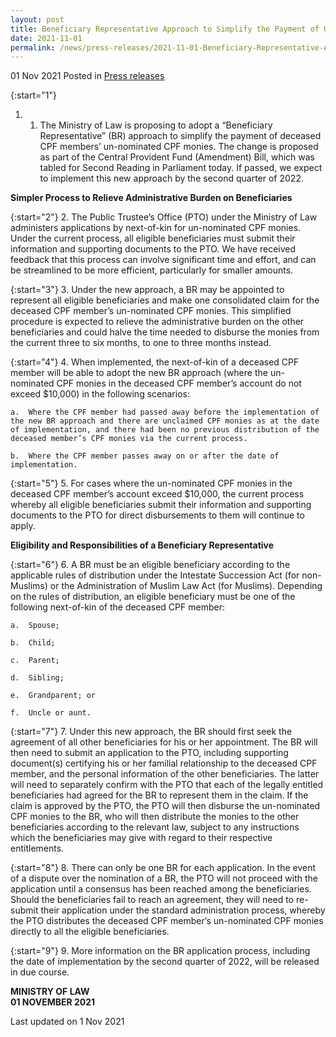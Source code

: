 ```yaml
---
layout: post
title: Beneficiary Representative Approach to Simplify the Payment of Un-nominated CPF Monies
date: 2021-11-01
permalink: /news/press-releases/2021-11-01-Beneficiary-Representative-Approach-to-Simplify-the-Payment-of-Unnominated-CPF-Monies
---
```


01 Nov 2021 Posted in [Press releases](/news/press-releases)

{:start="1"}
1.	1.	The Ministry of Law is proposing to adopt a “Beneficiary Representative” (BR) approach to simplify the payment of deceased CPF members’ un-nominated CPF monies. The change is proposed as part of the Central Provident Fund (Amendment) Bill, which was tabled for Second Reading in Parliament today. If passed, we expect to implement this new approach by the second quarter of 2022. 

**Simpler Process to Relieve Administrative Burden on Beneficiaries**

{:start="2"}
2.	The Public Trustee’s Office (PTO) under the Ministry of Law administers applications by next-of-kin for un-nominated CPF monies. Under the current process, all eligible beneficiaries must submit their information and supporting documents to the PTO. We have received feedback that this process can involve significant time and effort, and can be streamlined to be more efficient, particularly for smaller amounts.

{:start="3"}
3.	Under the new approach, a BR may be appointed to represent all eligible beneficiaries and make one consolidated claim for the deceased CPF member’s un-nominated CPF monies. This simplified procedure is expected to relieve the administrative burden on the other beneficiaries and could halve the time needed to disburse the monies from the current three to six months, to one to three months instead. 

{:start="4"}
4.	When implemented, the next-of-kin of a deceased CPF member will be able to adopt the new BR approach (where the un-nominated CPF monies in the deceased CPF member’s account do not exceed $10,000) in the following scenarios: 

    a.	Where the CPF member had passed away before the implementation of the new BR approach and there are unclaimed CPF monies as at the date of implementation, and there had been no previous distribution of the deceased member’s CPF monies via the current process. 

    b.	Where the CPF member passes away on or after the date of implementation. 

{:start="5"}
5.	For cases where the un-nominated CPF monies in the deceased CPF member’s account exceed $10,000, the current process whereby all eligible beneficiaries submit their information and supporting documents to the PTO for direct disbursements to them will continue to apply. 

**Eligibility and Responsibilities of a Beneficiary Representative**

{:start="6"}
6.	A BR must be an eligible beneficiary according to the applicable rules of distribution under the Intestate Succession Act (for non-Muslims) or the Administration of Muslim Law Act (for Muslims). Depending on the rules of distribution, an eligible beneficiary must be one of the following next-of-kin of the deceased CPF member:

    a.	Spouse;

    b.	Child;

    c.	Parent;

    d.	Sibling;

    e.	Grandparent; or

    f.	Uncle or aunt.

{:start="7"}
7.	Under this new approach, the BR should first seek the agreement of all other beneficiaries for his or her appointment. The BR will then need to submit an application to the PTO, including supporting document(s) certifying his or her familial relationship to the deceased CPF member, and the personal information of the other beneficiaries. The latter will need to separately confirm with the PTO that each of the legally entitled beneficiaries had agreed for the BR to represent them in the claim. If the claim is approved by the PTO, the PTO will then disburse the un-nominated CPF monies to the BR, who will then distribute the monies to the other beneficiaries according to the relevant law, subject to any instructions which the beneficiaries may give with regard to their respective entitlements. 

{:start="8"}
8.	There can only be one BR for each application. In the event of a dispute over the nomination of a BR, the PTO will not proceed with the application until a consensus has been reached among the beneficiaries. Should the beneficiaries fail to reach an agreement, they will need to re-submit their application under the standard administration process, whereby the PTO distributes the deceased CPF member’s un-nominated CPF monies directly to all the eligible beneficiaries.  

{:start="9"}
9.	More information on the BR application process, including the date of implementation by the second quarter of 2022, will be released in due course. 


**MINISTRY OF LAW**
<br>**01 NOVEMBER 2021**

<p class="right-side-updated">Last updated on 1 Nov 2021</p>
